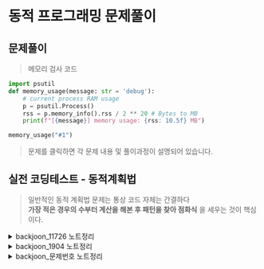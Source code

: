 # 동적 프로그래밍 문제풀이

## 문제풀이 

> 메모리 검사 코드 

```py
import psutil
def memory_usage(message: str = 'debug'):
    # current process RAM usage
    p = psutil.Process()
    rss = p.memory_info().rss / 2 ** 20 # Bytes to MB
    print(f"[{message}] memory usage: {rss: 10.5f} MB")

memory_usage("#1")
```

> 문제를 클릭하면 각 문제 내용 및 풀이과정이 설명되어 있습니다.

## 실전 코딩테스트 - 동적계획법

> 일반적인 동적 계획법 문제는 통상 코드 자체는 간결하다 <br> **가장 적은 경우의 수부터 계산을 해본 후 패턴을 찾아 점화식** 을 세우는 것이 핵심이다.

<details>
<summary>backjoon_11726 노트정리</summary>

* [문제링크](https://www.acmicpc.net/problem/11726)

## 백준 11726번 2 x N 타일링

|시간제한|메모리제한|정답비율|입력조건|출력조건|
|:---:|:---:|:---:|:---:|:---:|
|1초|256MB|35%|첫째 줄에 n이 주어진다.(1 ≤ n ≤ 1,000)|첫째 줄에 2×n 크기의 직사각형을 채우는 방법의 수를 10,007로 나눈 나머지를 출력한다.

<br>

### 문제

```
2×n 크기의 직사각형을 1×2, 2×1 타일로 채우는 방법의 수를 구하는 프로그램을 작성하시오.

아래 그림은 2×5 크기의 직사각형을 채운 한 가지 방법의 예이다.
```

<img src="https://onlinejudgeimages.s3-ap-northeast-1.amazonaws.com/problem/11726/1.png" width=400>

<br>

|예제입력|예제출력|
|:---:|:---:|
|2|2|
|9|55|

<br>

### 문제풀이 전략

* 1. 점화식 찾기
        - n = 1 -> 1
        - n = 2 -> 2
        - n = 3 -> 3
        - n = 4 -> 5
        - n = 5 -> 8
        - 이런식의 진행이였기 때문에 ```f(n) = f(n-1) + f(n-2)```라고 생각했다.

* 2. 초기값 설정

    ```python
    n = int(input()) #입력값을 받는다.
    cache = [0 for i in range(n+1)] #입력 n까지의 리스트를 만든다.
    cache[0] = 0 # 조건이 n이 0이 나올 순 없지만 0으로 잡아주었다.
    cache[1] = 1 # n 이 1일땐 1이다.
    cache[2] = 2 # n 이 2일땐 2이다.
    ```

* 3. 점화식 코드 적용 
    
    ```python
    for index in range(3,n+1): #입력 n 일때 3부터 n+1은 점화식조건을 따른다.
        cache[index] = cache[index-1] + cache[index-2]
    ```

* 4. 문제 조건 검토
    
    ```python
    if n < 3: #n이 1과 2일땐 점화식에 적용받지 않음으로 계산하지 않도록 바로 그 값을 return한다.
        print(n)
    else:
        #이후 점화식 코드 및 저장공간 코드(cache)
        
        print(cache[n]%10007) #마지막엔 문제조건에 맞게 cache[n]을 제출한다.
    ```

### 답안 전체코드

```python
n = int(input())
if n < 3:
    print(n)
else:
    cache = [0 for i in range(n+1)]
    cache[0] = 0
    cache[1] = 1
    cache[2] = 2
    for index in range(3,n+1):
        cache[index] = cache[index-1] + cache[index-2]
    print(cache[n]%10007)
```

</details>

<details>
<summary>backjoon_1904 노트정리</summary>

* [문제링크](https://www.acmicpc.net/problem/1904)

## 백준 1904번 01타일

|시간제한|메모리제한|정답비율|입력조건|출력조건|
|:---:|:---:|:---:|:---:|:---:|
|0.75 초 (추가 시간 없음)|256MB|32%|첫 번째 줄에 자연수 N이 주어진다. (1 ≤ N ≤ 1,000,000)|첫 번째 줄에 지원이가 만들 수 있는 길이가 N인 모든 2진 수열의 개수를 15746으로 나눈 나머지를 출력한다.

<br>

### 문제

```
지원이에게 2진 수열을 가르쳐 주기 위해, 지원이 아버지는 그에게 타일들을 선물해주셨다. 그리고 이 각각의 타일들은 0 또는 1이 쓰여 있는 낱장의 타일들이다.

어느 날 짓궂은 동주가 지원이의 공부를 방해하기 위해 0이 쓰여진 낱장의 타일들을 붙여서 한 쌍으로 이루어진 00 타일들을 만들었다. 결국 현재 1 하나만으로 이루어진 타일 또는 0타일을 두 개 붙인 한 쌍의 00타일들만이 남게 되었다.

그러므로 지원이는 타일로 더 이상 크기가 N인 모든 2진 수열을 만들 수 없게 되었다. 예를 들어, N=1일 때 1만 만들 수 있고, N=2일 때는 00, 11을 만들 수 있다. (01, 10은 만들 수 없게 되었다.) 또한 N=4일 때는 0011, 0000, 1001, 1100, 1111 등 총 5개의 2진 수열을 만들 수 있다.

우리의 목표는 N이 주어졌을 때 지원이가 만들 수 있는 모든 가짓수를 세는 것이다. 단 타일들은 무한히 많은 것으로 가정하자.
```


<br>

|예제입력|예제출력|
|:---:|:---:|
|4|5|


<br>

### 문제풀이 전략

1. 점화식찾기
    - n=1 -> 1
    - n=2 -> 2 
    - n=3 -> 3
    - n=4 -> 5
    - n=5 -> 8
    - 따라서 n = n-1 + n+2

2. 초기값 설정

```python
import sys
n = int(sys.stdin.readline()) #input() 함수보다 빠른 입력 받는 함수

numbers = [0] * 1000001 # n의 최대값까지 리스트를 만들어준다. ([0 for i in range(n+1)]하면 인덱싱 에러가 난다 이유를 찾아 공부해야한다.)
numbers[1] = 1 # 1 - > 1 처리
numbers[2] = 2 # 2 - > 2 처리
```

3. 점화식 코드 작성

```python
if n > 2:
    for index in range(3,n+1):
        numbers[index] = (numbers[index-1] + numbers[index-2])
```

4. 문제 조건 검토

```python
    for index in range(3,n+1):
        numbers[index] = (numbers[index-1] + numbers[index-2])% 15746
print(numbers[n])
```


### 답안 전체코드

```python
import sys
n = int(sys.stdin.readline())

numbers = [0] * 1000001
numbers[1] = 1
numbers[2] = 2
if n > 2:
    for index in range(3,n+1):
        numbers[index] = (numbers[index-1] + numbers[index-2])% 15746
print(numbers[n])
```


</details>




<details>
<summary>backjoon_문제번호 노트정리</summary>

* [문제링크](문제링크)

## 백준 (문제번호)번 (문제이름)

|시간제한|메모리제한|정답비율|입력조건|출력조건|
|:---:|:---:|:---:|:---:|:---:|
|1초|256MB|35%|입력조건|출력조건

<br>

### 문제

```
문제 내용
```


<br>

|예제입력|예제출력|
|:---:|:---:|
|예제입력1|예제출력2|
|예제입력2|예제출력2|

<br>

### 문제풀이 전략



### 답안 전체코드



</details>